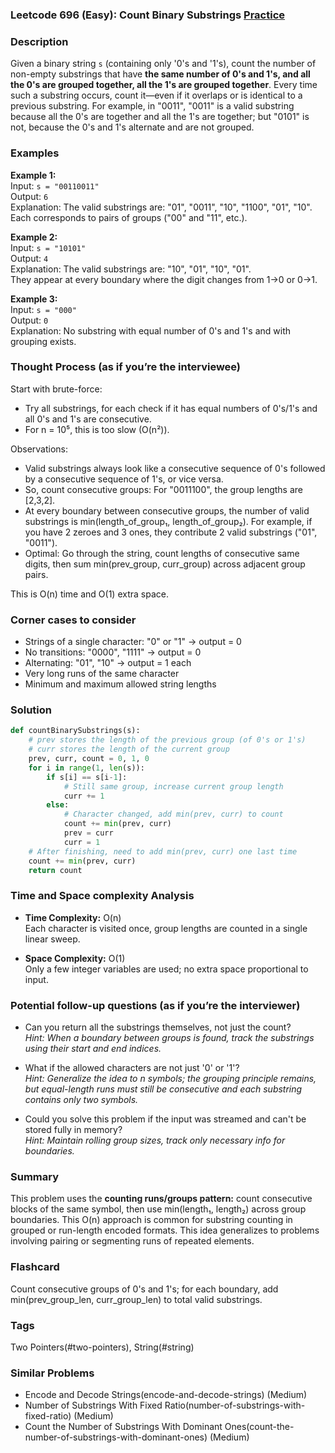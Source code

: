 ### Leetcode 696 (Easy): Count Binary Substrings [Practice](https://leetcode.com/problems/count-binary-substrings)

### Description  
Given a binary string `s` (containing only '0's and '1's), count the number of non-empty substrings that have **the same number of 0's and 1's, and all the 0's are grouped together, all the 1's are grouped together**. Every time such a substring occurs, count it—even if it overlaps or is identical to a previous substring. For example, in "0011", "0011" is a valid substring because all the 0's are together and all the 1's are together; but "0101" is not, because the 0's and 1's alternate and are not grouped.

### Examples  

**Example 1:**  
Input: `s = "00110011"`  
Output: `6`  
Explanation: The valid substrings are: "01", "0011", "10", "1100", "01", "10".  
Each corresponds to pairs of groups ("00" and "11", etc.).  

**Example 2:**  
Input: `s = "10101"`  
Output: `4`  
Explanation: The valid substrings are: "10", "01", "10", "01".  
They appear at every boundary where the digit changes from 1→0 or 0→1.  

**Example 3:**  
Input: `s = "000"`  
Output: `0`  
Explanation: No substring with equal number of 0's and 1's and with grouping exists.  

### Thought Process (as if you’re the interviewee)  
Start with brute-force:  
- Try all substrings, for each check if it has equal numbers of 0's/1's and all 0's and 1's are consecutive.
- For n = 10⁵, this is too slow (O(n²)).

Observations:  
- Valid substrings always look like a consecutive sequence of 0's followed by a consecutive sequence of 1's, or vice versa.
- So, count consecutive groups: For "0011100", the group lengths are [2,3,2].
- At every boundary between consecutive groups, the number of valid substrings is min(length_of_group₁, length_of_group₂). For example, if you have 2 zeroes and 3 ones, they contribute 2 valid substrings ("01", "0011").
- Optimal: Go through the string, count lengths of consecutive same digits, then sum min(prev_group, curr_group) across adjacent group pairs.

This is O(n) time and O(1) extra space.

### Corner cases to consider  
- Strings of a single character: "0" or "1" → output = 0
- No transitions: "0000", "1111" → output = 0
- Alternating: "01", "10" → output = 1 each
- Very long runs of the same character
- Minimum and maximum allowed string lengths

### Solution

```python
def countBinarySubstrings(s):
    # prev stores the length of the previous group (of 0's or 1's)
    # curr stores the length of the current group
    prev, curr, count = 0, 1, 0
    for i in range(1, len(s)):
        if s[i] == s[i-1]:
            # Still same group, increase current group length
            curr += 1
        else:
            # Character changed, add min(prev, curr) to count
            count += min(prev, curr)
            prev = curr
            curr = 1
    # After finishing, need to add min(prev, curr) one last time
    count += min(prev, curr)
    return count
```

### Time and Space complexity Analysis  

- **Time Complexity:** O(n)  
  Each character is visited once, group lengths are counted in a single linear sweep.
  
- **Space Complexity:** O(1)  
  Only a few integer variables are used; no extra space proportional to input.

### Potential follow-up questions (as if you’re the interviewer)  

- Can you return all the substrings themselves, not just the count?  
  *Hint: When a boundary between groups is found, track the substrings using their start and end indices.*

- What if the allowed characters are not just '0' or '1'?  
  *Hint: Generalize the idea to n symbols; the grouping principle remains, but equal-length runs must still be consecutive and each substring contains only two symbols.*

- Could you solve this problem if the input was streamed and can't be stored fully in memory?  
  *Hint: Maintain rolling group sizes, track only necessary info for boundaries.*

### Summary
This problem uses the **counting runs/groups pattern:** count consecutive blocks of the same symbol, then use min(length₁, length₂) across group boundaries. This O(n) approach is common for substring counting in grouped or run-length encoded formats. This idea generalizes to problems involving pairing or segmenting runs of repeated elements.


### Flashcard
Count consecutive groups of 0's and 1's; for each boundary, add min(prev_group_len, curr_group_len) to total valid substrings.

### Tags
Two Pointers(#two-pointers), String(#string)

### Similar Problems
- Encode and Decode Strings(encode-and-decode-strings) (Medium)
- Number of Substrings With Fixed Ratio(number-of-substrings-with-fixed-ratio) (Medium)
- Count the Number of Substrings With Dominant Ones(count-the-number-of-substrings-with-dominant-ones) (Medium)